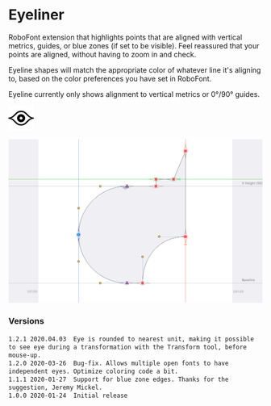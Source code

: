 # Eyeliner


RoboFont extension that highlights points that are aligned with vertical metrics, guides, or blue zones (if set to be visible). Feel reassured that your points are aligned, without having to zoom in and check.

Eyeline shapes will match the appropriate color of whatever line it's aligning to, based on the color preferences you have set in RoboFont.

Eyeline currently only shows alignment to vertical metrics or 0°/90° guides.

![](./_images/Eyeliner_mechanicIcon_small.png)

![](./_images/Eyeliner_demo.png)


### Versions

```
1.2.1 2020.04.03  Eye is rounded to nearest unit, making it possible to see eye during a transformation with the Transform tool, before mouse-up.
1.2.0 2020-03-26  Bug-fix. Allows multiple open fonts to have independent eyes. Optimize coloring code a bit.
1.1.1 2020-01-27  Support for blue zone edges. Thanks for the suggestion, Jeremy Mickel.
1.0.0 2020-01-24  Initial release
```
